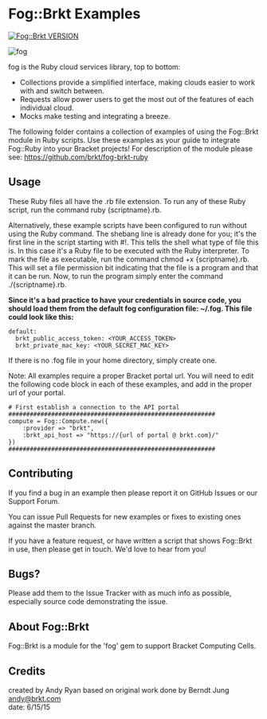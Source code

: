 # Fog::Brkt Examples

[![Fog::Brkt VERSION](https://img.shields.io/badge/Fog%3A%3ABrkt%20Version-alpha-green.svg)](https://github.com/brkt/fog-brkt-ruby)

![fog](http://geemus.s3.amazonaws.com/fog.png)

fog is the Ruby cloud services library, top to bottom:

* Collections provide a simplified interface, making clouds easier to work with and switch between.
* Requests allow power users to get the most out of the features of each individual cloud.
* Mocks make testing and integrating a breeze.

The following folder contains a collection of examples of using the Fog::Brkt module in Ruby scripts. Use these examples as your guide to integrate Fog::Ruby into your Bracket projects! For  description of the module please see: https://github.com/brkt/fog-brkt-ruby 

## Usage

These Ruby files all have the .rb file extension. To run any of these Ruby script, run the command ruby {scriptname}.rb. 

Alternatively, these example scripts have been configured to run without using the Ruby command. The shebang line is already done for you; it's the first line in the script starting with #!. This tells the shell what type of file this is. In this case it's a Ruby file to be executed with the Ruby interpreter. To mark the file as executable, run the command chmod +x {scriptname}.rb. This will set a file permission bit indicating that the file is a program and that it can be run. Now, to run the program simply enter the command ./{scriptname}.rb.

<b>Since it's a bad practice to have your credentials in source code, you should load them from the default fog configuration file: ~/.fog. This file could look like this:</b>

```
default:
  brkt_public_access_token: <YOUR_ACCESS_TOKEN>
  brkt_private_mac_key: <YOUR_SECRET_MAC_KEY>
```

If there is no .fog file in your home directory, simply create one.

Note: All examples require a proper Bracket portal url. You will need to edit the following code block in each of these examples, and add in the proper url of your portal.

```
# First establish a connection to the API portal
##########################################################
compute = Fog::Compute.new({
    :provider => "brkt",
    :brkt_api_host => "https://{url of portal @ brkt.com}/"
})
##########################################################

```

## Contributing

If you find a bug in an example then please report it on GitHub Issues or our Support Forum.

You can issue Pull Requests for new examples or fixes to existing ones against the master branch.

If you have a feature request, or have written a script that shows Fog::Brkt in use, then please get in touch. We'd love to hear from you! 

## Bugs?

Please add them to the Issue Tracker with as much info as possible, especially source code demonstrating the issue.

## About Fog::Brkt

Fog::Brkt is a module for the 'fog' gem to support Bracket Computing Cells.

## Credits

created by Andy Ryan based on original work done by Berndt Jung<br>
andy@brkt.com<br>
date: 6/15/15